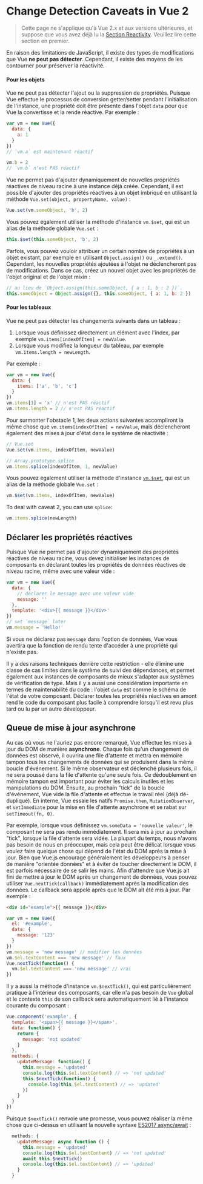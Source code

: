 # Change Detection Caveats in Vue 2

> Cette page ne s'applique qu'à Vue 2.x et aux versions ultérieures, et suppose que vous avez déjà lu la [Section Reactivity](reactivity.md). Veuillez lire cette section en premier.

En raison des limitations de JavaScript, il existe des types de modifications que Vue **ne peut pas détecter**. Cependant, il existe des moyens de les contourner pour préserver la réactivité.

#### Pour les objets

Vue ne peut pas détecter l'ajout ou la suppression de propriétés. Puisque Vue effectue le processus de conversion getter/setter pendant l'initialisation de l'instance, une propriété doit être présente dans l'objet `data` pour que Vue la convertisse et la rende réactive. Par exemple :

```js
var vm = new Vue({
  data: {
    a: 1
  }
})
// `vm.a` est maintenant réactif

vm.b = 2
// `vm.b` n'est PAS réactif
```

Vue ne permet pas d'ajouter dynamiquement de nouvelles propriétés réactives de niveau racine à une instance déjà créée. Cependant, il est possible d'ajouter des propriétés réactives à un objet imbriqué en utilisant la méthode `Vue.set(object, propertyName, value)` :

```js
Vue.set(vm.someObject, 'b', 2)
```

Vous pouvez également utiliser la méthode d'instance `vm.$set`, qui est un alias de la méthode globale `Vue.set` :

```js
this.$set(this.someObject, 'b', 2)
```

Parfois, vous pouvez vouloir attribuer un certain nombre de propriétés à un objet existant, par exemple en utilisant `Object.assign()` ou `_.extend()`. Cependant, les nouvelles propriétés ajoutées à l'objet ne déclencheront pas de modifications. Dans ce cas, créez un nouvel objet avec les propriétés de l'objet original et de l'objet mixin :

```js
// au lieu de `Object.assign(this.someObject, { a : 1, b : 2 })`.
this.someObject = Object.assign({}, this.someObject, { a: 1, b: 2 })
```

#### Pour les tableaux

Vue ne peut pas détecter les changements suivants dans un tableau :

1. Lorsque vous définissez directement un élément avec l'index, par exemple `vm.items[indexOfItem] = newValue`.
2. Lorsque vous modifiez la longueur du tableau, par exemple `vm.items.length = newLength`.

Par exemple :

```js
var vm = new Vue({
  data: {
    items: ['a', 'b', 'c']
  }
})
vm.items[1] = 'x' // n'est PAS réactif
vm.items.length = 2 // n'est PAS réactif
```

Pour surmonter l'obstacle 1, les deux actions suivantes accompliront la même chose que `vm.items[indexOfItem] = newValue`, mais déclencheront également des mises à jour d'état dans le système de réactivité :

```js
// Vue.set
Vue.set(vm.items, indexOfItem, newValue)
```

```js
// Array.prototype.splice
vm.items.splice(indexOfItem, 1, newValue)
```

Vous pouvez également utiliser la méthode d'instance [`vm.$set`](https://vuejs.org/v2/api/#vm-set), qui est un alias de la méthode globale `Vue.set` :

```js
vm.$set(vm.items, indexOfItem, newValue)
```

To deal with caveat 2, you can use `splice`:

```js
vm.items.splice(newLength)
```

## Déclarer les propriétés réactives

Puisque Vue ne permet pas d'ajouter dynamiquement des propriétés réactives de niveau racine, vous devez initialiser les instances de composants en déclarant toutes les propriétés de données réactives de niveau racine, même avec une valeur vide :

```js
var vm = new Vue({
  data: {
    // déclarer le message avec une valeur vide
    message: ''
  },
  template: '<div>{{ message }}</div>'
})
// set `message` later
vm.message = 'Hello!'
```

Si vous ne déclarez pas `message` dans l'option de données, Vue vous avertira que la fonction de rendu tente d'accéder à une propriété qui n'existe pas.

Il y a des raisons techniques derrière cette restriction - elle élimine une classe de cas limites dans le système de suivi des dépendances, et permet également aux instances de composants de mieux s'adapter aux systèmes de vérification de type. Mais il y a aussi une considération importante en termes de maintenabilité du code : l'objet `data` est comme le schéma de l'état de votre composant. Déclarer toutes les propriétés réactives en amont rend le code du composant plus facile à comprendre lorsqu'il est revu plus tard ou lu par un autre développeur.

## Queue de mise à jour asynchrone

Au cas où vous ne l'auriez pas encore remarqué, Vue effectue les mises à jour du DOM de manière **asynchrone**. Chaque fois qu'un changement de données est observé, il ouvrira une file d'attente et mettra en mémoire tampon tous les changements de données qui se produisent dans la même boucle d'événement. Si le même observateur est déclenché plusieurs fois, il ne sera poussé dans la file d'attente qu'une seule fois. Ce dédoublement en mémoire tampon est important pour éviter les calculs inutiles et les manipulations du DOM. Ensuite, au prochain "tick" de la boucle d'événement, Vue vide la file d'attente et effectue le travail réel (déjà dé-dupliqué). En interne, Vue essaie les natifs `Promise.then`, `MutationObserver`, et `setImmediate` pour la mise en file d'attente asynchrone et se rabat sur `setTimeout(fn, 0)`.

Par exemple, lorsque vous définissez `vm.someData = 'nouvelle valeur'`, le composant ne sera pas rendu immédiatement. Il sera mis à jour au prochain "tick", lorsque la file d'attente sera vidée. La plupart du temps, nous n'avons pas besoin de nous en préoccuper, mais cela peut être délicat lorsque vous voulez faire quelque chose qui dépend de l'état du DOM après la mise à jour. Bien que Vue.js encourage généralement les développeurs à penser de manière "orientée données" et à éviter de toucher directement le DOM, il est parfois nécessaire de se salir les mains. Afin d'attendre que Vue.js ait fini de mettre à jour le DOM après un changement de données, vous pouvez utiliser `Vue.nextTick(callback)` immédiatement après la modification des données. Le callback sera appelé après que le DOM ait été mis à jour. Par exemple :

```html
<div id="example">{{ message }}</div>
```

```js
var vm = new Vue({
  el: '#example',
  data: {
    message: '123'
  }
})
vm.message = 'new message' // modifier les données
vm.$el.textContent === 'new message' // faux
Vue.nextTick(function() {
  vm.$el.textContent === 'new message' // vrai
})
```

Il y a aussi la méthode d'instance `vm.$nextTick()`, qui est particulièrement pratique à l'intérieur des composants, car elle n'a pas besoin de `Vue` global et le contexte `this` de son callback sera automatiquement lié à l'instance courante du composant :

```js
Vue.component('example', {
  template: '<span>{{ message }}</span>',
  data: function() {
    return {
      message: 'not updated'
    }
  },
  methods: {
    updateMessage: function() {
      this.message = 'updated'
      console.log(this.$el.textContent) // => 'not updated'
      this.$nextTick(function() {
        console.log(this.$el.textContent) // => 'updated'
      })
    }
  }
})
```

Puisque `$nextTick()` renvoie une promesse, vous pouvez réaliser la même chose que ci-dessus en utilisant la nouvelle syntaxe [ES2017 async/await](https://developer.mozilla.org/en-US/docs/Web/JavaScript/Reference/Statements/async_function) :

```js
  methods: {
    updateMessage: async function () {
      this.message = 'updated'
      console.log(this.$el.textContent) // => 'not updated'
      await this.$nextTick()
      console.log(this.$el.textContent) // => 'updated'
    }
  }
```
